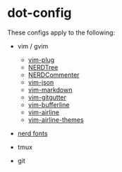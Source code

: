 dot-config
==========
 
These configs apply to the following:
 
* vim / gvim
    * [vim-plug](https://github.com/junegunn/vim-plug)
    * [NERDTree](https://github.com/scrooloose/nerdtree.git)
    * [NERDCommenter](https://github.com/scrooloose/nerdcommenter.git)
    * [vim-json](https://github.com/elzr/vim-json)
    * [vim-markdown](https://github.com/plasticboy/vim-markdown)
    * [vim-gitgutter](https://github.com/airblade/vim-gitgutter)
    * [vim-bufferline](https://github.com/bling/vim-bufferline)
    * [vim-airline](https://github.com/vim-airline/vim-airline)
    * [vim-airline-themes](https://github.com/vim-airline/vim-airline-themes)

* [nerd fonts](https://github.com/ryanoasis/nerd-fonts)

* tmux

* git
